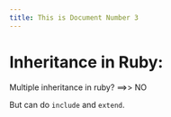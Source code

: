 ```yaml
---
title: This is Document Number 3
---
```


# Inheritance in Ruby:

Multiple inheritance in ruby? ==>> NO

But can do `include` and `extend`.